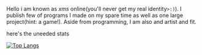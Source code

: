 Hello i am known as *xms* online(you'll never get my real identity`>:)`). I publish few of programs I made on my spare time as well as one large project(hint: a game!). Aside from programming, I am also and artist and fit.

here's the uneeded stats

[![Top Langs](https://github-readme-stats.vercel.app/api/top-langs/?username=ecksemzee&layout=compact)](https://github.com/anuraghazra/github-readme-stats)

